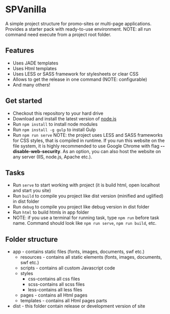 # SPVanilla

A simple project structure for promo-sites or multi-page applications. Provides a starter pack with
ready-to-use environment.
NOTE: all run command need execute from a project root folder.

## Features

* Uses JADE templates
* Uses Html templates
* Uses LESS or SASS framework for stylesheets or clear CSS
* Allows to get the release in one command (NOTE: configurable)
* And many others!

## Get started

* Checkout this repository to your hard drive
* Download and install the latest version of [node.js](http://nodejs.org)
* Run `npm install` to install node modules
* Run `npm install -g gulp` to install Gulp
* Run `npm run serve`
NOTE: the project uses LESS and SASS frameworks for CSS styles, that is compiled in runtime.
If you run this website on the file system, it is highly recommended to use Google Chrome with flag __--disable-web-security__.
As an option, you can also host the website on any server (IIS, node.js, Apache etc.).

## Tasks
* Run `serve` to start working with project (it is build html, open localhost and start you site)
* Run `build` to compile you project like dist version (minified and uglified) in dist folder
* Run `debug` to compile you project like debug version in dist folder
* Run `html` to build htmls in app folder
* NOTE: if you use a terminal for running task, type `npm run` before task name. Command should look like `npm run serve`, `npm run build`, etc.

## Folder structure

* app - contains static files (fonts, images, documents, swf etc.)
	* resources - contains all static elements (fonts, images, documents, swf etc.)
	* scripts - contains all custom Javascript code
	* styles
		* css-contains all css files
		* scss-contains all scss files
		* less-contains all less files
	* pages - contains all Html pages
	* templates - contains all Html pages parts
* dist - this folder contain release or development version of site
